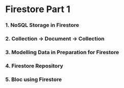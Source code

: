# Firestore Part 1

### 1. NoSQL Storage in Firestore

### 2. Collection -> Document -> Collection

### 3. Modelling Data in Preparation for Firestore

### 4. Firestore Repository

### 5. Bloc using Firestore